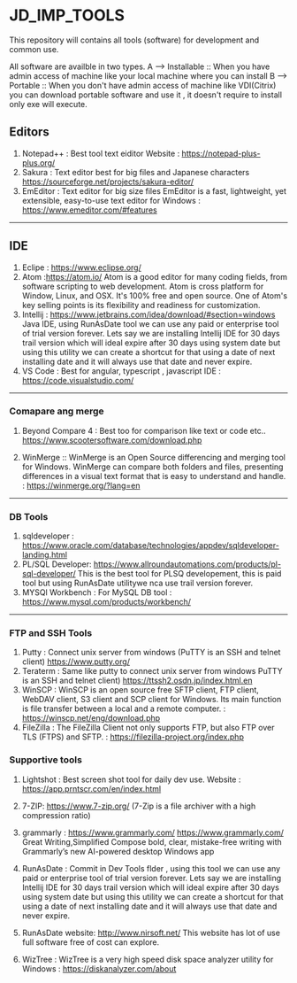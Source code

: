 # JD_IMP_TOOLS
This repository will contains all tools (software) for development and common use.

All software are availble in two types.
A --> Installable :: When you have admin access of machine like your local machine where you can install
B --> Portable :: When you don't have admin access of machine like VDI(Citrix) you can download portable software and use it , it doesn't require to install only exe will execute.

## Editors
1. Notepad++ : Best tool text eiditor
   Website : https://notepad-plus-plus.org/
2. Sakura : Text editor best for big files and Japanese characters https://sourceforge.net/projects/sakura-editor/
3. EmEditor : Text editor for big size files EmEditor is a fast, lightweight, yet extensible, easy-to-use text editor for Windows : https://www.emeditor.com/#features

---

## IDE
1. Eclipe  : https://www.eclipse.org/
2. Atom :https://atom.io/
   Atom is a good editor for many coding fields, from software scripting to web
   development. Atom is cross platform for Window, Linux, and OSX. It's 100% free
   and open source. One of Atom's key selling points is its flexibility and
   readiness for customization.
3. Intellij : https://www.jetbrains.com/idea/download/#section=windows Java IDE, using RunAsDate tool we can use any paid or enterprise tool of trial version forever.
                Lets say we are installing Intellij IDE for 30 days trail version which will ideal expire after 30 days using system date 
				but using this utility we can create a shortcut for that using a date of next installing date and it will always use that date and never expire.
4. VS Code : Best for angular, typescript , javascript IDE : https://code.visualstudio.com/

---


### Comapare ang merge

1. Beyond Compare 4 : Best too for comparison like text or code etc..
   https://www.scootersoftware.com/download.php
   
2. WinMerge  :: WinMerge is an Open Source differencing and merging tool for Windows. WinMerge can compare both folders and files, presenting differences in a visual text format that is easy to understand and handle.  : https://winmerge.org/?lang=en
   
---

### DB Tools

1. sqldeveloper : https://www.oracle.com/database/technologies/appdev/sqldeveloper-landing.html
2. PL/SQL Developer: https://www.allroundautomations.com/products/pl-sql-developer/
                     This is the best tool for PLSQ developement, this is paid tool but using RunAsDate utilitywe nca use trail version forever.
3. MYSQl Workbench : For MySQL DB tool : https://www.mysql.com/products/workbench/

---

### FTP and SSH Tools

1. Putty  : Connect unix server from windows (PuTTY is an SSH and telnet client) https://www.putty.org/
2. Teraterm : Same like putty to connect unix server from windows PuTTY is an SSH and telnet client) https://ttssh2.osdn.jp/index.html.en
3. WinSCP : WinSCP is an open source free SFTP client, FTP client, WebDAV client, S3 client and SCP client for Windows. Its main function is file transfer between a local and a remote computer. : https://winscp.net/eng/download.php
4. FileZilla : The FileZilla Client not only supports FTP, but also FTP over TLS (FTPS) and SFTP.  : https://filezilla-project.org/index.php

### Supportive tools
1. Lightshot : Best screen shot tool for daily dev use.
   Website : https://app.prntscr.com/en/index.html
   
2. 7-ZIP:  https://www.7-zip.org/ (7-Zip is a file archiver with a high compression ratio)

3. grammarly : https://www.grammarly.com/ https://www.grammarly.com/
   Great Writing,Simplified Compose bold, clear, mistake-free writing with Grammarly’s new AI-powered desktop Windows app

4. RunAsDate :  Commit in Dev Tools flder , using this tool we can use any paid or enterprise tool of trial version forever.
                Lets say we are installing Intellij IDE for 30 days trail version which will ideal expire after 30 days using system date 
				but using this utility we can create a shortcut for that using a date of next installing date and it will always use that date and never expire.
5. RunAsDate website:	http://www.nirsoft.net/ 
                       This website has lot of use full software free of cost can explore.
6. WizTree : WizTree is a very high speed disk space analyzer utility for Windows : https://diskanalyzer.com/about
